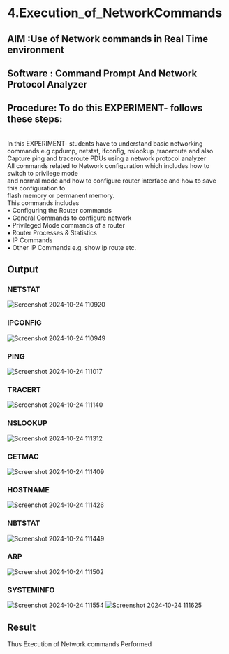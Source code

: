 # 4.Execution_of_NetworkCommands
## AIM :Use of Network commands in Real Time environment
## Software : Command Prompt And Network Protocol Analyzer
## Procedure: To do this EXPERIMENT- follows these steps:
<BR>
In this EXPERIMENT- students have to understand basic networking commands e.g cpdump, netstat, ifconfig, nslookup ,traceroute and also Capture ping and traceroute PDUs using a network protocol analyzer 
<BR>
All commands related to Network configuration which includes how to switch to privilege mode
<BR>
and normal mode and how to configure router interface and how to save this configuration to
<BR>
flash memory or permanent memory.
<BR>
This commands includes
<BR>
• Configuring the Router commands
<BR>
• General Commands to configure network
<BR>
• Privileged Mode commands of a router 
<BR>
• Router Processes & Statistics
<BR>
• IP Commands
<BR>
• Other IP Commands e.g. show ip route etc.
<BR>

## Output
### NETSTAT

![Screenshot 2024-10-24 110920](https://github.com/user-attachments/assets/0afe7283-e7a3-4658-b1c0-e94eeb230788)

### IPCONFIG

![Screenshot 2024-10-24 110949](https://github.com/user-attachments/assets/6a741421-efd4-4187-be7c-02eea5a558e8)

### PING

![Screenshot 2024-10-24 111017](https://github.com/user-attachments/assets/1f356f2f-d923-4334-8cae-b1ccd2c08a96)

### TRACERT

![Screenshot 2024-10-24 111140](https://github.com/user-attachments/assets/609ec622-e417-46b5-a4b4-f3874e92520c)

### NSLOOKUP

![Screenshot 2024-10-24 111312](https://github.com/user-attachments/assets/c4dccb5f-f3e4-4f57-b4c3-888385dff750)

### GETMAC

![Screenshot 2024-10-24 111409](https://github.com/user-attachments/assets/f83928b5-b687-4300-ab42-7e576fc40a7f)

### HOSTNAME

![Screenshot 2024-10-24 111426](https://github.com/user-attachments/assets/35b108ff-6446-44c6-892b-d27be9e47289)

### NBTSTAT

![Screenshot 2024-10-24 111449](https://github.com/user-attachments/assets/d67abc8c-45d8-426a-bf83-7f025d8c028c)

### ARP

![Screenshot 2024-10-24 111502](https://github.com/user-attachments/assets/3b878a0b-e34c-4a96-8177-28342b18deac)

### SYSTEMINFO

![Screenshot 2024-10-24 111554](https://github.com/user-attachments/assets/485a8021-04ae-4d25-bfbd-85bac11ced9f)
![Screenshot 2024-10-24 111625](https://github.com/user-attachments/assets/456ccb5e-d939-40c0-9c82-e5578cb81b56)


## Result
Thus Execution of Network commands Performed 
